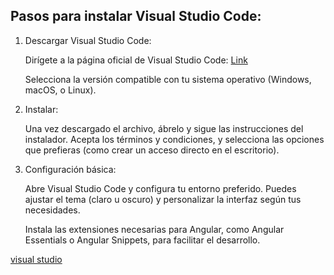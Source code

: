 ## Pasos para instalar Visual Studio Code:

1. Descargar Visual Studio Code:

    Dirígete a la página oficial de Visual Studio Code: [Link](https://code.visualstudio.com/)

    Selecciona la versión compatible con tu sistema operativo (Windows, macOS, o Linux).

2. Instalar:

    Una vez descargado el archivo, ábrelo y sigue las instrucciones del instalador. Acepta los términos y condiciones, y selecciona las opciones que prefieras (como crear un acceso directo en el escritorio).

3. Configuración básica:

    Abre Visual Studio Code y configura tu entorno preferido. Puedes ajustar el tema (claro u oscuro) y personalizar la interfaz según tus necesidades.

    Instala las extensiones necesarias para Angular, como Angular Essentials o Angular Snippets, para facilitar el desarrollo.

[visual studio](../../images/Captura%20de%20pantalla%202024-09-22%20171815.png)